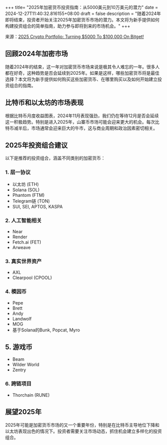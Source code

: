 +++
title= "2025年加密货币投资指南：从5000美元到10万美元的潜力"
date = 2024-12-27T11:40:32.816155+08:00
draft = false
description = "随着2024年即将结束，投资者开始关注2025年加密货币市场的潜力。本文将为新手提供如何构建投资组合的简单指南，助力参与即将到来的市场机会。"
+++

来源：[2025 Crypto Portfolio: Turning $5000 To $100,000 On Bitget!](https://www.youtube.com/watch?v=z4jr6FKbrLI)

## 回顾2024年加密市场

随着2024年的结束，这一年对加密货币市场来说是极其令人难忘的一年。很多人都在好奇，这种趋势是否会延续到2025年。如果是这样，哪些加密货币将是最佳选择？本文将为新手提供如何购买这些加密货币、在哪里购买以及如何开始建立投资组合的指南。

## 比特币和以太坊的市场表现

根据比特币月度收益图表，2024年11月表现强劲，我们仍在等待12月是否会延续这一积极趋势。特别是进入2025年，山寨币市场可能会迎来更大的机会。每次比特币减半后，市场通常会迎来巨大的牛市，这与商业周期和政治因素密切相关。

## 2025年投资组合建议

以下是推荐的投资组合，涵盖不同类别的加密货币：

### 1. 层一协议

- 以太坊 (ETH)
- Solana (SOL)
- Phantom (FTM)
- Telegram链 (TON)
- SUI, SEI, APTOS, KASPA

### 2. 人工智能相关

- Near
- Render
- Fetch.ai (FET)
- Arweave

### 3. 真实世界资产

- AXL
- Clearpool (CPOOL)

### 4. 模因币
- Pepe
- Brett
- Andy
- Landwolf
- MOG
- 基于Solana的Bunk, Popcat, Myro

## 5. 游戏币
- Beam
- Wilder World
- Zentry

### 6. 跨链项目

- Thorchain (RUNE)

## 展望2025年

2025年可能是加密货币市场的又一个重要年份，特别是在比特币主导地位下降和以太坊表现出色的情况下。投资者需要关注市场动态，抓住机会建立多样化的投资组合。
